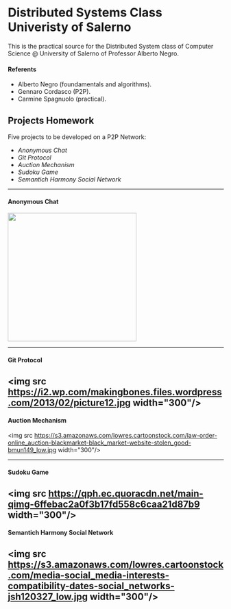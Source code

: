 # Distributed Systems Class Univeristy of Salerno

This is the practical source for the Distributed System class of Computer Science @ University of Salerno of Professor Alberto Negro.

#### Referents
- Alberto Negro (foundamentals and algorithms).
- Gennaro Cordasco (P2P).
- Carmine Spagnuolo (practical).

## Projects Homework

Five projects to be developed on a P2P Network:

- *Anonymous Chat*
- *Git Protocol*
- *Auction Mechanism*
- *Sudoku Game*
- *Semantich Harmony Social Network*
---------------------------------------------------------------------------------------------------

#### Anonymous Chat
<img src=https://s3.amazonaws.com/lowres.cartoonstock.com/telecommunications-chatting-chatroom-chatting_over_the_fence-neighbour-gossip-gri0032_low.jpg width="300"/>

---------------------------------------------------------------------------------------------------
#### Git Protocol
<img src https://i2.wp.com/makingbones.files.wordpress.com/2013/02/picture12.jpg width="300"/>
---------------------------------------------------------------------------------------------------
#### Auction Mechanism
<img src https://s3.amazonaws.com/lowres.cartoonstock.com/law-order-online_auction-blackmarket-black_market-website-stolen_good-bmun149_low.jpg width="300"/>


---------------------------------------------------------------------------------------------------
#### Sudoku Game
<img src https://qph.ec.quoracdn.net/main-qimg-6ffebac2a0f3b17fd558c6caa21d87b9  width="300"/>
---------------------------------------------------------------------------------------------------
#### Semantich Harmony Social Network
<img src https://s3.amazonaws.com/lowres.cartoonstock.com/media-social_media-interests-compatibility-dates-social_networks-jsh120327_low.jpg  width="300"/>
---------------------------------------------------------------------------------------------------
